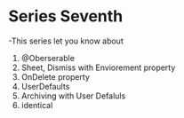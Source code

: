 # Series Seventh
-This series let you know about

1. @Oberserable
2. Sheet, Dismiss with Enviorement property
3. OnDelete property
4. UserDefaults 
5. Archiving with User Defaluls
6. identical

